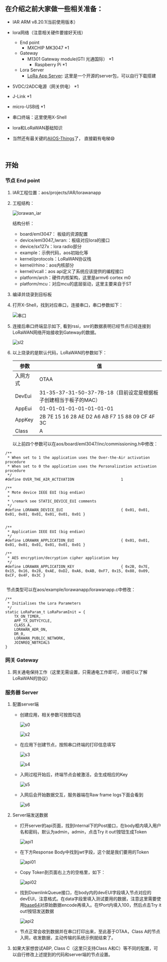 ## 在介绍之前大家做一些相关准备：
- IAR ARM v8.20.1(当前使用版本）


- lora网络（注意相关硬件要接好天线）

  - End point
    - MXCHIP MK3047							*1
  - Gateway
    - M1301 Gateway module(GTI 光通国际）   	*1
      - Raspberry Pi                                                        *1
  - Lora Server
    - [LoRa App Server](https://docs.loraserver.io/lora-app-server/overview/): 这里是一个开源的server包，可以自行下载搭建

- 5VDC/2ADC电源（网关供电）   *1

- J-Link                                             *1

- micro-USB线                                *1

- 串口终端：这里使用X-Shell

- lora和LoRaWAN基础知识

- 当然还有最关键的[AliOS-Things](https://github.com/alibaba/AliOS-Things)了， 直接戳有电梯:smile:

  ​

## 开始

### 节点 End point
1. IAR工程位置：aos/projects/IAR/lorawanapp
2. 工程结构：

   ![lorawan_iar](https://img.alicdn.com/tfs/TB1Xy3omRfH8KJjy1XbXXbLdXXa-402-704.png)

   结构分析：
   - board/eml3047： 板级的资源配置
   - device/eml3047_lwran:：板级对应lora的接口
   - device/sx127x：lora radio部分
   - example：示例代码，aos初始化等
   - kernel/protocols：LoRaWAN协议栈
   - kernel/rhino：aos内核部分
   - kernel/vcall：aos api定义了系统应该提供的编程接口
   - platform/arch：硬件内核架构，这里是armv6 cortex m0
   - platform/mcu：对应mcu的底层驱动，这里主要来自于ST
3. 编译并烧录到目标板
4. 打开X-Shell，找到对应串口，连接串口，串口参数如下：

   ![串口](https://img.alicdn.com/tfs/TB1ldupi3vD8KJjy0FlXXagBFXa-206-154.png)

5. 连接后串口终端显示如下, 看到rssi，snr的数据表明已经节点已经连接到LoRaWAN网络开始接收到Gateway的数据。

   ![sl2](https://img.alicdn.com/tfs/TB1kuuKi3DD8KJjy0FdXXcjvXXa-848-759.png)

6. 以上烧录的是默认代码，LoRaWAN的参数如下：

   |    参数    | 值 |
   | ---------- | --- |
   | 入网方式    |  OTAA |
   | DevEui     |  31-35-37-31-50-37-7B-18（目前设定是根据板子创建相当于板子的MAC） |
   | AppEui     |01-01-01-01-01-01-01-01|
   | AppKey     |2B 7E 15 16 28 AE D2 A6 AB F7 15 88 09 CF 4F 3C|
   | Class      | A|

   以上前四个参数可以在aos/board/eml3047/inc/commissioning.h中修改：

```
/**
 * When set to 1 the application uses the Over-the-Air activation procedure
 * When set to 0 the application uses the Personalization activation procedure
 */
#define OVER_THE_AIR_ACTIVATION                     1

/**
 * Mote device IEEE EUI (big endian)
 *
 * \remark see STATIC_DEVICE_EUI comments
 */
#define LORAWAN_DEVICE_EUI                          { 0x01, 0x01, 0x01, 0x01, 0x01, 0x01, 0x01, 0x01 }


/**
 * Application IEEE EUI (big endian)
 */
#define LORAWAN_APPLICATION_EUI                     { 0x01, 0x01, 0x01, 0x01, 0x01, 0x01, 0x01, 0x01 }

/**
 * AES encryption/decryption cipher application key
 */
#define LORAWAN_APPLICATION_KEY                     { 0x2B, 0x7E, 0x15, 0x16, 0x28, 0xAE, 0xD2, 0xA6, 0xAB, 0xF7, 0x15, 0x88, 0x09, 0xCF, 0x4F, 0x3C }


```

​	节点类型可以在aos/example/lorawanapp/lorawanapp.c中修改：

```
/**
 * Initialises the Lora Parameters
 */
static LoRaParam_t LoRaParamInit = {
    TX_ON_TIMER,
    APP_TX_DUTYCYCLE,
    CLASS_A,
    LORAWAN_ADR_ON,
    DR_0,
    LORAWAN_PUBLIC_NETWORK,
    JOINREQ_NBTRIALS
}
```

### 网关 Gateway

1. 网关通电保持工作（这里无需设置，只需通电工作即可，详细可以了解LoRaWAN的协议）

### 服务器 Server

1. 配置server端

   - 创建应用，相关参数可按图勾选

     ![s0](https://img.alicdn.com/tfs/TB1NSlOi3vD8KJjSsplXXaIEFXa-1480-271.png)

     ![s2](https://img.alicdn.com/tfs/TB1yehVi0zJ8KJjSspkXXbF7VXa-1221-807.png)

   - 在应用下创建节点，按照串口终端的打印信息填写

     ![s3](https://img.alicdn.com/tfs/TB1mfRZi0fJ8KJjy0FeXXXKEXXa-1494-312.png)

     ![s4](https://img.alicdn.com/tfs/TB1RTV8i8HH8KJjy0FbXXcqlpXa-1313-828.png)

   - 入网过程开始后，终端节点会被激活，会生成相应的Key

     ![s5](https://img.alicdn.com/tfs/TB1hK4Si_TI8KJjSsphXXcFppXa-1477-666.png)

   - 入网后会开始数据交互，服务器端在Raw frame logs下面会看到

     ![s6](https://img.alicdn.com/tfs/TB1BvRZi0fJ8KJjy0FeXXXKEXXa-1474-665.png)

2. Server端发送数据

   - 打开server的api页面，找到Internal下的Post接口，在body框内填入用户名和密码，默认为admin，admin，点击Try it out!按钮生成Token

     ![api1](https://img.alicdn.com/tfs/TB1Ki9hi8TH8KJjy0FiXXcRsXXa-1221-727.png)

   - 在下方Response Body中找到jwt字段，这个就是我们要用的Token

     ![api01](https://img.alicdn.com/tfs/TB128F7i22H8KJjy0FcXXaDlFXa-1198-206.png)

   - Copy Token到页面右上方的空格里，如下：

     ![api02](https://img.alicdn.com/tfs/TB1n8dNi4TI8KJjSspiXXbM4FXa-1252-112.png)

   - 找到DownlinkQueue接口，在body内的devEUI字段填入节点对应的devEUI，注意格式。在data字段里填入测试要用的数据，注意这里需要使用[base64](https://www.base64encode.org/)对原始数据encode再填入。在fPort内填入100，然后点击Try it out!按钮发送数据

     ![api2](https://img.alicdn.com/tfs/TB1_1GJi_vI8KJjSspjXXcgjXXa-1221-779.png)

   - 节点正常会收到数据并在串口打印出来，至此基于OTAA，Class A的节点入网，收发数据，主动传输的系统示例就结束了。

3. 如果大家想尝试ABP, Class C（这里只支持Class A和C）等不同的配置，可以自行修改上述提到的代码和server端的节点设置。


